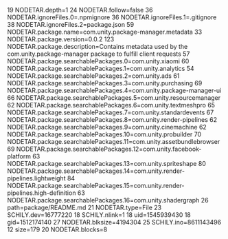 19 NODETAR.depth=1
24 NODETAR.follow=false
36 NODETAR.ignoreFiles.0=.npmignore
36 NODETAR.ignoreFiles.1=.gitignore
38 NODETAR.ignoreFiles.2=package.json
59 NODETAR.package.name=com.unity.package-manager.metadata
33 NODETAR.package.version=0.0.2
123 NODETAR.package.description=Contains metadata used by the com.unity.package-manager package to fulfill client requests
57 NODETAR.package.searchablePackages.0=com.unity.xiaomi
60 NODETAR.package.searchablePackages.1=com.unity.analytics
54 NODETAR.package.searchablePackages.2=com.unity.ads
61 NODETAR.package.searchablePackages.3=com.unity.purchasing
69 NODETAR.package.searchablePackages.4=com.unity.package-manager-ui
66 NODETAR.package.searchablePackages.5=com.unity.resourcemanager
62 NODETAR.package.searchablePackages.6=com.unity.textmeshpro
65 NODETAR.package.searchablePackages.7=com.unity.standardevents
67 NODETAR.package.searchablePackages.8=com.unity.render-pipelines
62 NODETAR.package.searchablePackages.9=com.unity.cinemachine
62 NODETAR.package.searchablePackages.10=com.unity.probuilder
70 NODETAR.package.searchablePackages.11=com.unity.assetbundlebrowser
69 NODETAR.package.searchablePackages.12=com.unity.facebook-platform
63 NODETAR.package.searchablePackages.13=com.unity.spriteshape
80 NODETAR.package.searchablePackages.14=com.unity.render-pipelines.lightweight
84 NODETAR.package.searchablePackages.15=com.unity.render-pipelines.high-definition
63 NODETAR.package.searchablePackages.16=com.unity.shadergraph
26 path=package/README.md
21 NODETAR.type=File
23 SCHILY.dev=16777220
18 SCHILY.nlink=1
18 uid=1545939430
18 gid=1512174140
27 NODETAR.blksize=4194304
25 SCHILY.ino=8611143496
12 size=179
20 NODETAR.blocks=8
